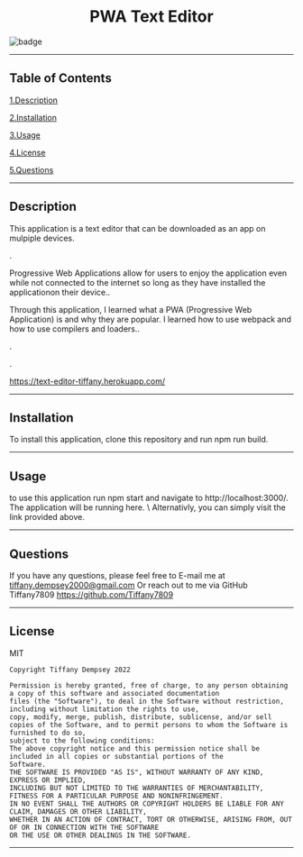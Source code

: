 
  <h1 align="center">PWA Text Editor</h1>
  
  ![badge](https://img.shields.io/badge/license-MIT-brightgreen)
  ***

  ## Table of Contents

  <a href="#description">1.Description </a>

  <a href="#install">2.Installation </a>

  <a href="#use">3.Usage </a>

  <a href="#license">4.License </a> 


  <a href="#questions">5.Questions </a>
  ***


  <h2 id="describe">Description</h2>

  This application is a text editor that can be downloaded as an app on mulpiple devices.

  . 

  Progressive Web Applications allow for users to enjoy the application even while not connected to the internet so long as they have installed the applicationon their device..

  Through this application, I learned what a PWA (Progressive Web Application) is and why they are popular. I learned how to use webpack and how to use compilers and loaders..

  .

  .


  https://text-editor-tiffany.herokuapp.com/
  ***

  <h2 id="install">Installation</h2>

  To install this application, clone this repository and run npm run build.
  ***

  <h2 id="use">Usage</h2>

  to use this application run npm start and navigate to http://localhost:3000/. The application will be running here.  \ Alternativly, you can simply visit the link provided above.
  ***
      


  <h2 id="questions">Questions</h2>

  If you have any questions, please feel free to E-mail me at tiffany.dempsey2000@gmail.com
  Or reach out to me via GitHub
  Tiffany7809
  https://github.com/Tiffany7809

  ***


  <h2 id="license">License</h2>
  MIT
  
    Copyright Tiffany Dempsey 2022

    Permission is hereby granted, free of charge, to any person obtaining a copy of this software and associated documentation 
    files (the "Software"), to deal in the Software without restriction, including without limitation the rights to use, 
    copy, modify, merge, publish, distribute, sublicense, and/or sell copies of the Software, and to permit persons to whom the Software is furnished to do so, 
    subject to the following conditions:
    The above copyright notice and this permission notice shall be included in all copies or substantial portions of the 
    Software.
    THE SOFTWARE IS PROVIDED "AS IS", WITHOUT WARRANTY OF ANY KIND, EXPRESS OR IMPLIED, 
    INCLUDING BUT NOT LIMITED TO THE WARRANTIES OF MERCHANTABILITY, FITNESS FOR A PARTICULAR PURPOSE AND NONINFRINGEMENT. 
    IN NO EVENT SHALL THE AUTHORS OR COPYRIGHT HOLDERS BE LIABLE FOR ANY CLAIM, DAMAGES OR OTHER LIABILITY, 
    WHETHER IN AN ACTION OF CONTRACT, TORT OR OTHERWISE, ARISING FROM, OUT OF OR IN CONNECTION WITH THE SOFTWARE 
    OR THE USE OR OTHER DEALINGS IN THE SOFTWARE.
    


  ***